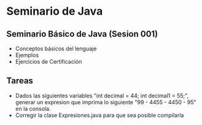 # Seminario de Java

## Seminario Básico de Java (Sesion 001)

* Conceptos básicos del lenguaje
* Ejemplos
* Ejercicios de Certificación

## Tareas

* Dados las siguientes variables "int decimal = 44; int decimal1 = 55;", generar un expresion que imprima lo siguiente "99 - 4455 - 4450 - 95" en la consola.
* Corregir la clase Expresiones.java para que sea posible compilarla
